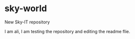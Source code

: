 # sky-world
New Sky-IT repository 

I am ali, I am testing the repository and editing the readme flie. 
